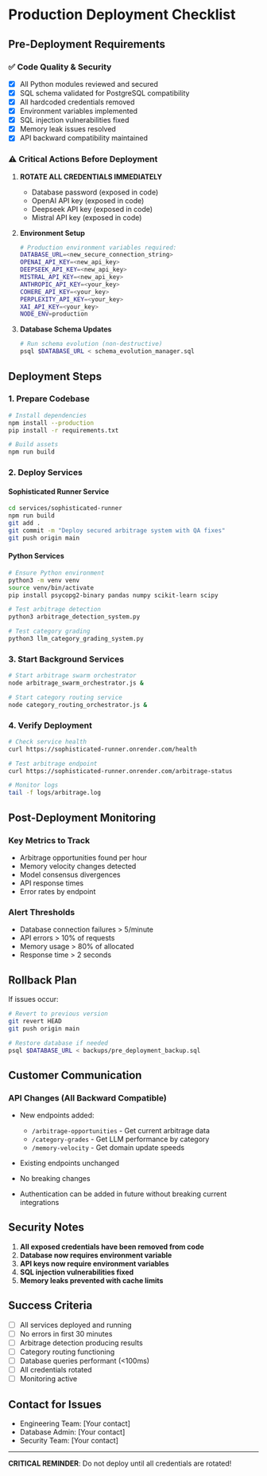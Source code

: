 # Production Deployment Checklist

## Pre-Deployment Requirements

### ✅ Code Quality & Security
- [x] All Python modules reviewed and secured
- [x] SQL schema validated for PostgreSQL compatibility
- [x] All hardcoded credentials removed
- [x] Environment variables implemented
- [x] SQL injection vulnerabilities fixed
- [x] Memory leak issues resolved
- [x] API backward compatibility maintained

### ⚠️ Critical Actions Before Deployment

1. **ROTATE ALL CREDENTIALS IMMEDIATELY**
   - Database password (exposed in code)
   - OpenAI API key (exposed in code)
   - Deepseek API key (exposed in code)  
   - Mistral API key (exposed in code)

2. **Environment Setup**
   ```bash
   # Production environment variables required:
   DATABASE_URL=<new_secure_connection_string>
   OPENAI_API_KEY=<new_api_key>
   DEEPSEEK_API_KEY=<new_api_key>
   MISTRAL_API_KEY=<new_api_key>
   ANTHROPIC_API_KEY=<your_key>
   COHERE_API_KEY=<your_key>
   PERPLEXITY_API_KEY=<your_key>
   XAI_API_KEY=<your_key>
   NODE_ENV=production
   ```

3. **Database Schema Updates**
   ```bash
   # Run schema evolution (non-destructive)
   psql $DATABASE_URL < schema_evolution_manager.sql
   ```

## Deployment Steps

### 1. Prepare Codebase
```bash
# Install dependencies
npm install --production
pip install -r requirements.txt

# Build assets
npm run build
```

### 2. Deploy Services

#### Sophisticated Runner Service
```bash
cd services/sophisticated-runner
npm run build
git add .
git commit -m "Deploy secured arbitrage system with QA fixes"
git push origin main
```

#### Python Services
```bash
# Ensure Python environment
python3 -m venv venv
source venv/bin/activate
pip install psycopg2-binary pandas numpy scikit-learn scipy

# Test arbitrage detection
python3 arbitrage_detection_system.py

# Test category grading
python3 llm_category_grading_system.py
```

### 3. Start Background Services
```bash
# Start arbitrage swarm orchestrator
node arbitrage_swarm_orchestrator.js &

# Start category routing service
node category_routing_orchestrator.js &
```

### 4. Verify Deployment
```bash
# Check service health
curl https://sophisticated-runner.onrender.com/health

# Test arbitrage endpoint
curl https://sophisticated-runner.onrender.com/arbitrage-status

# Monitor logs
tail -f logs/arbitrage.log
```

## Post-Deployment Monitoring

### Key Metrics to Track
- Arbitrage opportunities found per hour
- Memory velocity changes detected
- Model consensus divergences
- API response times
- Error rates by endpoint

### Alert Thresholds
- Database connection failures > 5/minute
- API errors > 10% of requests
- Memory usage > 80% of allocated
- Response time > 2 seconds

## Rollback Plan

If issues occur:
```bash
# Revert to previous version
git revert HEAD
git push origin main

# Restore database if needed
psql $DATABASE_URL < backups/pre_deployment_backup.sql
```

## Customer Communication

### API Changes (All Backward Compatible)
- New endpoints added:
  - `/arbitrage-opportunities` - Get current arbitrage data
  - `/category-grades` - Get LLM performance by category
  - `/memory-velocity` - Get domain update speeds
  
- Existing endpoints unchanged
- No breaking changes
- Authentication can be added in future without breaking current integrations

## Security Notes

1. **All exposed credentials have been removed from code**
2. **Database now requires environment variable**
3. **API keys now require environment variables**
4. **SQL injection vulnerabilities fixed**
5. **Memory leaks prevented with cache limits**

## Success Criteria

- [ ] All services deployed and running
- [ ] No errors in first 30 minutes
- [ ] Arbitrage detection producing results
- [ ] Category routing functioning
- [ ] Database queries performant (<100ms)
- [ ] All credentials rotated
- [ ] Monitoring active

## Contact for Issues

- Engineering Team: [Your contact]
- Database Admin: [Your contact]
- Security Team: [Your contact]

---

**CRITICAL REMINDER**: Do not deploy until all credentials are rotated!